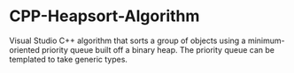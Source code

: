# CPP-Heapsort-Algorithm
Visual Studio C++ algorithm that sorts a group of objects using a minimum-oriented priority queue built off a binary heap. The priority queue can be templated to take generic types.
